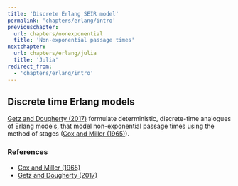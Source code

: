 ```yaml
---
title: 'Discrete Erlang SEIR model'
permalink: 'chapters/erlang/intro'
previouschapter:
  url: chapters/nonexponential
  title: 'Non-exponential passage times'
nextchapter:
  url: chapters/erlang/julia
  title: 'Julia'
redirect_from:
  - 'chapters/erlang/intro'
---
```


## Discrete time Erlang models

[Getz and Dougherty (2017)](https://doi.org/10.1080/17513758.2017.1401677) formulate deterministic, discrete-time analogues of Erlang models, that model non-exponential passage times using the method of stages ([Cox and Miller (1965)](https://www.crcpress.com/The-Theory-of-Stochastic-Processes/Cox-Miller/p/book/9780412151705)).

### References

- [Cox and Miller (1965)](https://www.crcpress.com/The-Theory-of-Stochastic-Processes/Cox-Miller/p/book/9780412151705)
- [Getz and Dougherty (2017)](https://doi.org/10.1080/17513758.2017.1401677)
